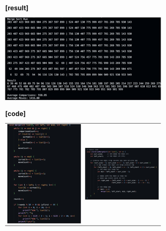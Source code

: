 ## [result]
<img src="./result.png" alt="Result Image" width="800">

## [code]
<table width="100%">
  <tr>
    <td align="left" width="50%">
      <img src="./code1.png" alt="Code 1" width="650">
    </td>
    <td align="center" width="50%">
      <img src="./code2.png" alt="Code 2" width="650">